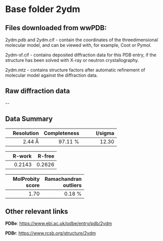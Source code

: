 # Base folder 2ydm

## Files downloaded from wwPDB:

2ydm.pdb and 2ydm.cif - contain the coordinates of the threedimensional molecular model, and can be viewed with, for example, Coot or Pymol.

2ydm-sf.cif - contains deposited diffraction data for this PDB entry, if the structure has been solved with X-ray or neutron crystallography.

2ydm.mtz - contains structure factors after automatic refinement of molecular model against the diffraction data.

## Raw diffraction data

--<br> 

## Data Summary
|   | Resolution | Completeness| I/sigma |
|---|-------------:|----------------:|--------------:|
|   |2.44 Å|97.11 %|<img width=50/>12.30|

|   | **R-work**| **R-free**   
|---|-------------:|----------------:|           
||  0.2143|  0.2626|

|   |**MolProbity<br>score**| **Ramachandran<br>outliers** 
|---|-------------:|----------------:|
||  1.70|  0.18 %|

 

 



## Other relevant links 
**PDBe**:  https://www.ebi.ac.uk/pdbe/entry/pdb/2ydm
 
**PDBr**: https://www.rcsb.org/structure/2ydm 

